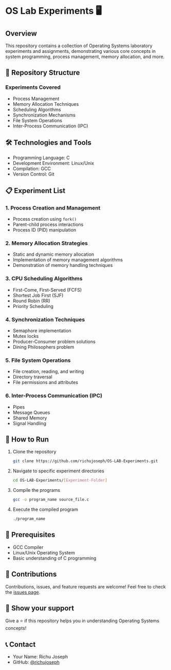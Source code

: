 # OS Lab Experiments 🖥️

## Overview
This repository contains a collection of Operating Systems laboratory experiments and assignments, demonstrating various core concepts in system programming, process management, memory allocation, and more.

## 📂 Repository Structure

### Experiments Covered
- Process Management
- Memory Allocation Techniques
- Scheduling Algorithms
- Synchronization Mechanisms
- File System Operations
- Inter-Process Communication (IPC)

## 🛠 Technologies and Tools
- Programming Language: C
- Development Environment: Linux/Unix
- Compilation: GCC
- Version Control: Git

## 📋 Experiment List

### 1. Process Creation and Management
- Process creation using `fork()`
- Parent-child process interactions
- Process ID (PID) manipulation

### 2. Memory Allocation Strategies
- Static and dynamic memory allocation
- Implementation of memory management algorithms
- Demonstration of memory handling techniques

### 3. CPU Scheduling Algorithms
- First-Come, First-Served (FCFS)
- Shortest Job First (SJF)
- Round Robin (RR)
- Priority Scheduling

### 4. Synchronization Techniques
- Semaphore implementation
- Mutex locks
- Producer-Consumer problem solutions
- Dining Philosophers problem

### 5. File System Operations
- File creation, reading, and writing
- Directory traversal
- File permissions and attributes

### 6. Inter-Process Communication (IPC)
- Pipes
- Message Queues
- Shared Memory
- Signal Handling

## 🚀 How to Run
1. Clone the repository
   ```bash
   git clone https://github.com/richujoseph/OS-LAB-Experiments.git
   ```

2. Navigate to specific experiment directories
   ```bash
   cd OS-LAB-Experiments/[Experiment-Folder]
   ```

3. Compile the programs
   ```bash
   gcc -o program_name source_file.c
   ```

4. Execute the compiled program
   ```bash
   ./program_name
   ```

## 📝 Prerequisites
- GCC Compiler
- Linux/Unix Operating System
- Basic understanding of C programming

## 🤝 Contributions
Contributions, issues, and feature requests are welcome! Feel free to check the [issues page](https://github.com/richujoseph/OS-LAB-Experiments/issues).

## 🌟 Show your support
Give a ⭐️ if this repository helps you in understanding Operating Systems concepts!

## 📞 Contact
- Your Name: Richu Joseph
- GitHub: [@richujoseph](https://github.com/richujoseph)
